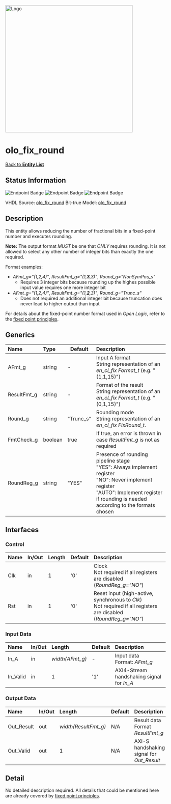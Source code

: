 <img src="../Logo.png" alt="Logo" width="400">

# olo_fix_round

[Back to **Entity List**](../EntityList.md)

## Status Information

![Endpoint Badge](https://img.shields.io/endpoint?url=https://storage.googleapis.com/open-logic-badges/coverage/olo_fix_round.json?cacheSeconds=0)
![Endpoint Badge](https://img.shields.io/endpoint?url=https://storage.googleapis.com/open-logic-badges/branches/olo_fix_round.json?cacheSeconds=0)
![Endpoint Badge](https://img.shields.io/endpoint?url=https://storage.googleapis.com/open-logic-badges/issues/olo_fix_round.json?cacheSeconds=0)

VHDL Source: [olo_fix_round](../../src/fix/vhdl/olo_fix_round.vhd)
Bit-true Model: [olo_fix_round](../../src/fix/python/olo_fix/olo_fix_round.py)

## Description

This entity allows reducing the number of fractional bits in a fixed-point number and executes rounding.

**Note:** The output format _MUST_ be one that _ONLY_ requires rounding. It is not allowed to select any other number
of integer bits than exactly the one required.

Format examples:

- _AFmt_g="(1,2,4)"_, _ResultFmt_g="(1,**3**,3)"_, _Round_g="NonSymPos_s"_
  - Requires 3 integer bits because rounding up the highes possible input value requires one more integer bit
- _AFmt_g="(1,2,4)"_, _ResultFmt_g="(1,**2**,3)"_, _Round_g="Trunc_s"_
  - Does not required an additional integer bit because truncation does never lead to higher output than input

For details about the fixed-point number format used in _Open Logic_, refer to the
[fixed point principles](./olo_fix_principles.md).

## Generics

| Name        | Type    | Default   | Description                                                  |
| :---------- | :------ | --------- | :----------------------------------------------------------- |
| AFmt_g      | string  | -         | Input A format<br />String representation of an _en_cl_fix Format_t_ (e.g. "(1,1,15)") |
| ResultFmt_g | string  | -         | Format of the result<br />String representation of an _en_cl_fix Format_t_ (e.g. "(0,1,15)") |
| Round_g     | string  | "Trunc_s" | Rounding mode<br />String representation of an _en_cl_fix FixRound_t_. |
| FmtCheck_g  | boolean | true      | If true, an error is thrown in case _ResultFmt_g_ is not as required |
| RoundReg_g  | string  | "YES"     | Presence of rounding pipeline stage<br />"YES": Always implement register<br />"NO": Never implement register<br />"AUTO": Implement register if rounding is needed according to the formats chosen |

## Interfaces

### Control

| Name | In/Out | Length | Default | Description                                                  |
| :--- | :----- | :----- | ------- | :----------------------------------------------------------- |
| Clk  | in     | 1      | '0'     | Clock<br />Not required if all registers are disabled (_RoundReg_g="NO"_) |
| Rst  | in     | 1      | '0'     | Reset input (high-active, synchronous to _Clk_)<br />Not required if all registers are disabled (_RoundReg_g="NO"_) |

### Input Data

| Name     | In/Out | Length          | Default | Description                               |
| :------- | :----- | :-------------- | ------- | :---------------------------------------- |
| In_A     | in     | _width(AFmt_g)_ | -       | Input data<br />Format: _AFmt_g_          |
| In_Valid | in     | 1               | '1'     | AXI4-Stream handshaking signal for _In_A_ |

### Output Data

| Name       | In/Out | Length               | Default | Description                               |
| :--------- | :----- | :------------------- | ------- | :---------------------------------------- |
| Out_Result | out    | _width(ResultFmt_g)_ | N/A     | Result data<br />Format _ResultFmt_g_     |
| Out_Valid  | out    | 1                    | N/A     | AXI-S handshaking signal for _Out_Result_ |

## Detail

No detailed description required. All details that could be mentioned here are already covered by
[fixed point principles](./olo_fix_principles.md).
